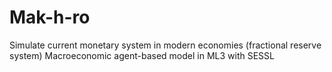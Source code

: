 # Mak-h-ro
Simulate current monetary system in modern economies (fractional reserve system)
Macroeconomic agent-based model in ML3 with SESSL
